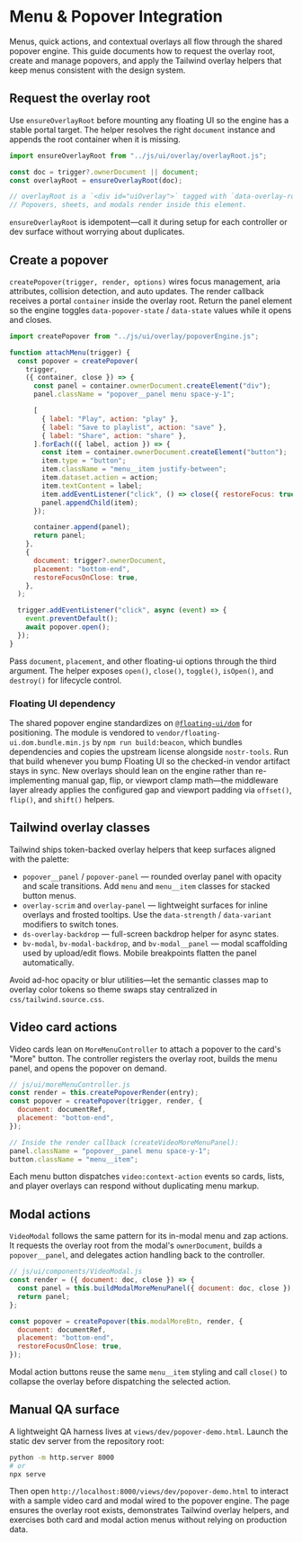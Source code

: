 # Menu & Popover Integration

Menus, quick actions, and contextual overlays all flow through the shared popover
engine. This guide documents how to request the overlay root, create and manage
popovers, and apply the Tailwind overlay helpers that keep menus consistent with
the design system.

## Request the overlay root

Use `ensureOverlayRoot` before mounting any floating UI so the engine has a
stable portal target. The helper resolves the right `document` instance and
appends the root container when it is missing.

```js
import ensureOverlayRoot from "../js/ui/overlay/overlayRoot.js";

const doc = trigger?.ownerDocument || document;
const overlayRoot = ensureOverlayRoot(doc);

// overlayRoot is a `<div id="uiOverlay">` tagged with `data-overlay-root`.
// Popovers, sheets, and modals render inside this element.
```

`ensureOverlayRoot` is idempotent—call it during setup for each controller or
dev surface without worrying about duplicates.

## Create a popover

`createPopover(trigger, render, options)` wires focus management, aria
attributes, collision detection, and auto updates. The render callback receives
a portal `container` inside the overlay root. Return the panel element so the
engine toggles `data-popover-state` / `data-state` values while it opens and closes.

```js
import createPopover from "../js/ui/overlay/popoverEngine.js";

function attachMenu(trigger) {
  const popover = createPopover(
    trigger,
    ({ container, close }) => {
      const panel = container.ownerDocument.createElement("div");
      panel.className = "popover__panel menu space-y-1";

      [
        { label: "Play", action: "play" },
        { label: "Save to playlist", action: "save" },
        { label: "Share", action: "share" },
      ].forEach(({ label, action }) => {
        const item = container.ownerDocument.createElement("button");
        item.type = "button";
        item.className = "menu__item justify-between";
        item.dataset.action = action;
        item.textContent = label;
        item.addEventListener("click", () => close({ restoreFocus: true }));
        panel.appendChild(item);
      });

      container.append(panel);
      return panel;
    },
    {
      document: trigger?.ownerDocument,
      placement: "bottom-end",
      restoreFocusOnClose: true,
    },
  );

  trigger.addEventListener("click", async (event) => {
    event.preventDefault();
    await popover.open();
  });
}
```

Pass `document`, `placement`, and other floating-ui options through the third
argument. The helper exposes `open()`, `close()`, `toggle()`, `isOpen()`, and
`destroy()` for lifecycle control.

### Floating UI dependency

The shared popover engine standardizes on
[`@floating-ui/dom`](https://floating-ui.com/) for positioning. The module is
vendored to `vendor/floating-ui.dom.bundle.min.js` by
`npm run build:beacon`, which bundles dependencies and copies the upstream
license alongside `nostr-tools`. Run that build whenever you bump Floating UI so
the checked-in vendor artifact stays in sync. New overlays should lean on the
engine rather than re-implementing manual gap, flip, or viewport clamp math—the
middleware layer already applies the configured gap and viewport padding via
`offset()`, `flip()`, and `shift()` helpers.

## Tailwind overlay classes

Tailwind ships token-backed overlay helpers that keep surfaces aligned with the
palette:

- `popover__panel` / `popover-panel` — rounded overlay panel with opacity and
  scale transitions. Add `menu` and `menu__item` classes for stacked button
  menus.
- `overlay-scrim` and `overlay-panel` — lightweight surfaces for inline overlays
  and frosted tooltips. Use the `data-strength` / `data-variant` modifiers to
  switch tones.
- `ds-overlay-backdrop` — full-screen backdrop helper for async states.
- `bv-modal`, `bv-modal-backdrop`, and `bv-modal__panel` — modal scaffolding
  used by upload/edit flows. Mobile breakpoints flatten the panel automatically.

Avoid ad-hoc opacity or blur utilities—let the semantic classes map to overlay
color tokens so theme swaps stay centralized in
`css/tailwind.source.css`.

## Video card actions

Video cards lean on `MoreMenuController` to attach a popover to the card's
"More" button. The controller registers the overlay root, builds the menu panel,
and opens the popover on demand.

```js
// js/ui/moreMenuController.js
const render = this.createPopoverRender(entry);
const popover = createPopover(trigger, render, {
  document: documentRef,
  placement: "bottom-end",
});

// Inside the render callback (createVideoMoreMenuPanel):
panel.className = "popover__panel menu space-y-1";
button.className = "menu__item";
```

Each menu button dispatches `video:context-action` events so cards, lists, and
player overlays can respond without duplicating menu markup.

## Modal actions

`VideoModal` follows the same pattern for its in-modal menu and zap actions. It
requests the overlay root from the modal's `ownerDocument`, builds a
`popover__panel`, and delegates action handling back to the controller.

```js
// js/ui/components/VideoModal.js
const render = ({ document: doc, close }) => {
  const panel = this.buildModalMoreMenuPanel({ document: doc, close });
  return panel;
};

const popover = createPopover(this.modalMoreBtn, render, {
  document: documentRef,
  placement: "bottom-end",
  restoreFocusOnClose: true,
});
```

Modal action buttons reuse the same `menu__item` styling and call `close()` to
collapse the overlay before dispatching the selected action.

## Manual QA surface

A lightweight QA harness lives at `views/dev/popover-demo.html`. Launch the
static dev server from the repository root:

```bash
python -m http.server 8000
# or
npx serve
```

Then open `http://localhost:8000/views/dev/popover-demo.html` to interact with a
sample video card and modal wired to the popover engine. The page ensures the
overlay root exists, demonstrates Tailwind overlay helpers, and exercises both
card and modal action menus without relying on production data.
